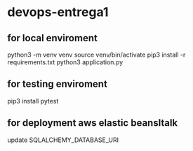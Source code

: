 # devops-entrega1

## for local enviroment
python3 -m venv venv 
source venv/bin/activate
pip3 install -r requirements.txt
python3 application.py

## for testing enviroment
pip3 install pytest

## for deployment aws elastic beansltalk
update SQLALCHEMY_DATABASE_URI